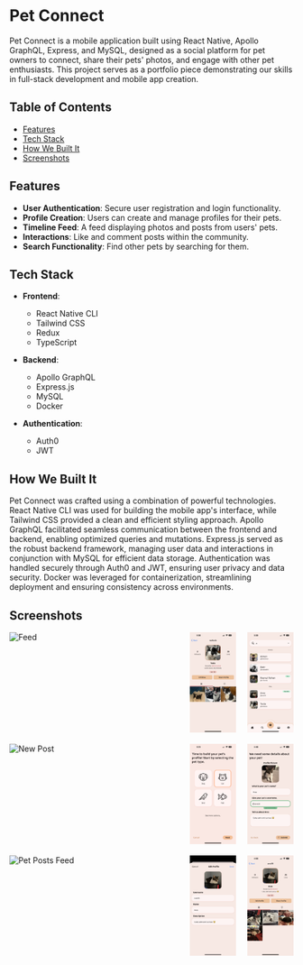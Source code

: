 # Pet Connect

Pet Connect is a mobile application built using React Native, Apollo GraphQL, Express, and MySQL, designed as a social platform for pet owners to connect, share their pets' photos, and engage with other pet enthusiasts. This project serves as a portfolio piece demonstrating our skills in full-stack development and mobile app creation.

## Table of Contents

-   [Features](#features)
-   [Tech Stack](#tech-stack)
-   [How We Built It](#how-we-built-it)
-   [Screenshots](#screenshots)

## Features

-   **User Authentication**: Secure user registration and login functionality.
-   **Profile Creation**: Users can create and manage profiles for their pets.
-   **Timeline Feed**: A feed displaying photos and posts from users' pets.
-   **Interactions**: Like and comment posts within the community.
-   **Search Functionality**: Find other pets by searching for them.

## Tech Stack

-   **Frontend**:

    -   React Native CLI
    -   Tailwind CSS
    -   Redux
    -   TypeScript

-   **Backend**:

    -   Apollo GraphQL
    -   Express.js
    -   MySQL
    -   Docker

-   **Authentication**:
    -   Auth0
    -   JWT

## How We Built It

Pet Connect was crafted using a combination of powerful technologies. React Native CLI was used for building the mobile app's interface, while Tailwind CSS provided a clean and efficient styling approach. Apollo GraphQL facilitated seamless communication between the frontend and backend, enabling optimized queries and mutations. Express.js served as the robust backend framework, managing user data and interactions in conjunction with MySQL for efficient data storage. Authentication was handled securely through Auth0 and JWT, ensuring user privacy and data security. Docker was leveraged for containerization, streamlining deployment and ensuring consistency across environments.

## Screenshots

<div style="display: grid; grid-template-columns: repeat(3, 1fr); gap: 20px;">
    <img src="/assets//screenshots/Feed.PNG" alt="Feed" width="300"/>
    <img src="/assets//screenshots/OthersPetProfile.PNG" alt="Other's Pet Profile" width="300"/>

<img src="/assets//screenshots/Search.PNG" alt="Search" width="300"/>
<img src="/assets//screenshots/NewPostForm.PNG" alt="New Post" width="300"/>

<img src="/assets//screenshots/PetCreationSelection.PNG" alt="Pet Creation Selection" width="300"/>
<img src="/assets//screenshots/PetCreationForm.PNG" alt="Pet Creation Form" width="300"/>

<img src="/assets//screenshots/PetPostsFeed.PNG" alt="Pet Posts Feed" width="300"/>
<img src="/assets//screenshots/EditPetProfileForm.PNG" alt="Edit Pet Profile Form" width="300"/>

<img src="/assets//screenshots/OwnedPetProfile.PNG" alt="Owned Pet Profile" width="300"/>
</div>
